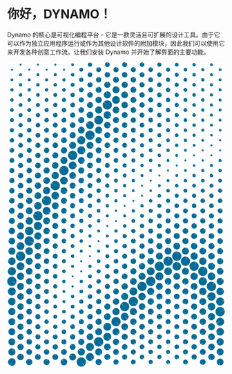 

# 你好，DYNAMO！

Dynamo 的核心是可视化编程平台 - 它是一款灵活且可扩展的设计工具。由于它可以作为独立应用程序运行或作为其他设计软件的附加模块，因此我们可以使用它来开发各种创意工作流。让我们安装 Dynamo 并开始了解界面的主要功能。

![Hello Attractor](images/2/2-cover.jpg)

